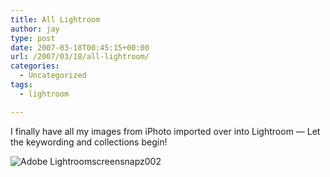 ```yaml
---
title: All Lightroom
author: jay
type: post
date: 2007-03-18T00:45:15+00:00
url: /2007/03/18/all-lightroom/
categories:
  - Uncategorized
tags:
  - lightroom

---
```

I finally have all my images from iPhoto imported over into Lightroom — Let the keywording and collections begin!

![Adobe Lightroomscreensnapz002][1]

 [1]: https://files.rambleon.org/images/2007/03/adobe-lightroomscreensnapz002.jpg